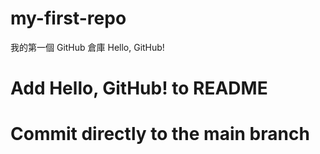 # my-first-repo
我的第一個 GitHub 倉庫
Hello, GitHub!
# Add Hello, GitHub! to README
# Commit directly to the main branch
